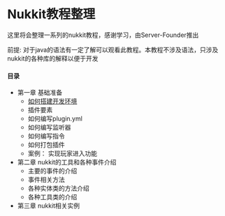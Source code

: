 # Nukkit教程整理

这里将会整理一系列的nukkit教程，感谢学习，由Server-Founder推出

前提: 对于java的语法有一定了解可以观看此教程。本教程不涉及语法，只涉及nukkit的各种库的解释以便于开发

####                                          目录
- 第一章 基础准备
  - [如何搭建开发环境](https://github.com/Server-Founder/NukkitLearn/blob/master/%E7%AC%AC%E4%B8%80%E7%AB%A0*%E5%A6%82%E4%BD%95%E6%90%AD%E5%BB%BA%E7%8E%AF%E5%A2%83.md)
  - 插件要素
  - 如何编写plugin.yml
  - 如何编写监听器
  - 如何编写指令
  - 如何打包插件
  - 案例： 实现玩家进入功能
- 第二章 nukkit的工具和各种事件介绍
  - 主要的事件的介绍
  - 事件相关方法
  - 各种实体类的方法介绍
  - 各种工具类的介绍
- 第三章 nukkit相关实例
